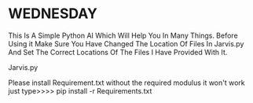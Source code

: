 # WEDNESDAY
This Is A Simple Python AI Which Will Help You In Many Things.
Before Using it Make Sure You Have Changed The Location Of Files In Jarvis.py And Set The Correct Locations Of 
The Files I Have Provided With It.

Jarvis.py

Please install Requirement.txt 
without the required modulus it won't work
just type>>>> pip install -r Requirements.txt
